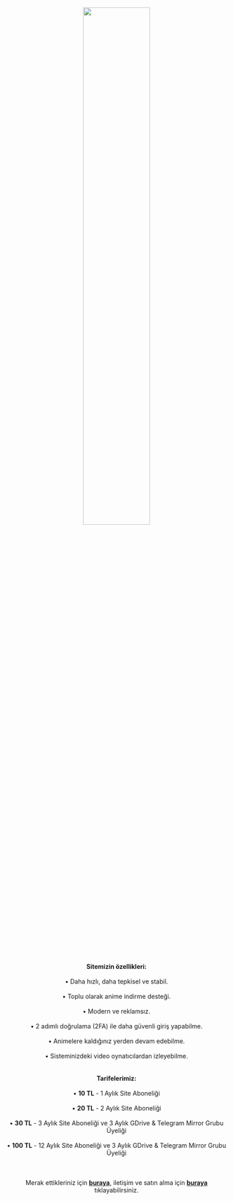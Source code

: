 <div align="center">
<br /><br /><a href="https://animearsiv.ml/@login"><img style="width:55%;" id="image" src="https://cdn.jsdelivr.net/gh/ripsivis/storage/button1.png"></a><br /><br /><br />
<b>Sitemizin özellikleri:</b><br /><br />
• Daha hızlı, daha tepkisel ve stabil.<br /><br />
• Toplu olarak anime indirme desteği.<br /><br />
• Modern ve reklamsız.<br /><br />
• 2 adımlı doğrulama (2FA) ile daha güvenli giriş yapabilme.<br /><br />
• Animelere kaldığınız yerden devam edebilme.<br /><br />
• Sisteminizdeki video oynatıcılardan izleyebilme.<br /><br /><br />
<b>Tarifelerimiz:</b><br /><br />
• <b>10 TL</b> - 1 Aylık Site Aboneliği<br /><br />
• <b>20 TL</b> - 2 Aylık Site Aboneliği<br /><br />
• <b>30 TL</b> - 3 Aylık Site Aboneliği ve 3 Aylık GDrive & Telegram Mirror Grubu Üyeliği<br /><br />
• <b>100 TL</b> - 12 Aylık Site Aboneliği ve 3 Aylık GDrive & Telegram Mirror Grubu Üyeliği<br /><br /><br /><br />
Merak ettikleriniz için <a href="https://t.me/animearsivduyuru/5"><i class="fa-brands fa-telegram" style="transform: translateY(5%);"></i><b> buraya</b></a>, iletişim ve satın alma için <a href="https://t.me/kanekabkz"><i class="fa-brands fa-telegram" style="transform: translateY(5%);"></i><b> buraya</b></a> tıklayabilirsiniz.
</div>
